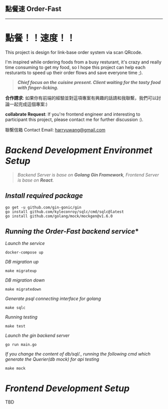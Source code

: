 
## 點餐速 Order-Fast
---
# 點餐！！速度！！

This project is design for link-base order system via scan QRcode.

 I'm inspired while ordering foods from a busy resturant, it's crazy and really time consuming to get my food, so I hope this project can help each resturants to speed up their order flows and save everyone time ;).


> ***Chief focus on the cuisine present. Client waiting for the tasty food with finger-licking.***

**合作請求**: 如果你有前端的經驗並對這項專案有興趣的話請和我聯繫，我們可以討論一起完成這個專案:)

**collabrate Request**: If you're frontend engineer and interesting to participant this project, please contact me for further discussion :).

聯繫信箱 Contact Email: harryuwang@gmail.com
#
# ***Backend Development Environmet Setup***

 >*Backend Server is base on **Golang Gin Framework**, Frontend Server is base on **React**.*

## *Install required package*
```
go get -u github.com/gin-gonic/gin
go install github.com/kyleconroy/sqlc/cmd/sqlc@latest
go install github.com/golang/mock/mockgen@v1.6.0
```
## *Running the Order-Fast backend service**
*Launch the service*
```
docker-compose up
```
*DB migration up*
```
make migrateup
```
*DB migration down*
```
make migratedown
```
*Generate psql connecting interface for golang*
```
make sqlc
```
*Running testing*
```
make test
```
*Launch the gin backend server*
```
go run main.go
```
*If you change the content of db/sql/., running the following cmd which generate the Querier(db mock) for api testing*
```
make mock
```
###
# ***Frontend Development Setup***
TBD

